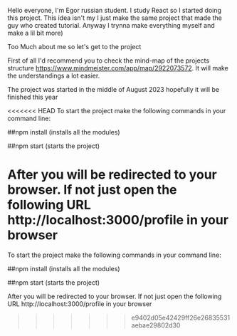 Hello everyone, I'm Egor russian student. I study React so I started doing this project. This idea isn't my I just make the same project that made the guy who created tutorial. Anyway I trynna make everything myself and make a lil bit more)

Too Much about me so let's get to the project

First of all I'd recommend you to check the mind-map of the projects structure https://www.mindmeister.com/app/map/2922073572. It will make the understandings a lot easier.

The project was started in the middle of August 2023 hopefully it will be finished this year

<<<<<<< HEAD
To start the project make the following commands in your command line:

##npm install (installs all the modules)

##npm start (starts the project)

After you will be redirected to your browser. If not just open the following URL http://localhost:3000/profile in your browser
=======

To start the project make the following commands in your command line:

##npm install 
(installs all the modules)

##npm start
(starts the project)

After you will be redirected to your browser. If not just open the following URL http://localhost:3000/profile in your browser
>>>>>>> e9402d05e42429ff26e26835531aebae29802d30
